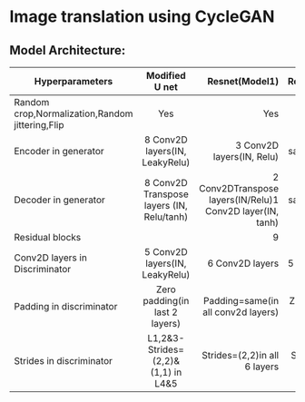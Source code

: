 # Image translation using CycleGAN

## Model Architecture:

| Hyperparameters                                | Modified U net| Resnet(Model1)  | Resnet(Model2) | Resnet(Model3)  |
 ---------------------------------------------- |:-------------:| ---------------:|:--------------:| ---------------:|
 Random crop,Normalization,Random jittering,Flip| Yes           | Yes             |Yes             | Yes             |
 Encoder in generator                           |8 Conv2D layers(IN, LeakyRelu)|3 Conv2D layers(IN, Relu) |same as Model1|same as Model1|
 Decoder in generator|8 Conv2D Transpose layers (IN, Relu/tanh)|2 Conv2DTranspose layers(IN/Relu)1 Conv2D layer(IN, tanh)|same as Model1|same as Model1|
 Residual blocks	|	|9|	6|	6|
Conv2D layers in Discriminator|5 Conv2D layers(IN, LeakyRelu)|6 Conv2D layers|5 Conv2D layers|5 Conv2D layers|
Padding in discriminator|Zero padding(in last 2 layers)|Padding=same(in all conv2d layers)|Zero padding(in last 2 layers)|Zero padding(in last 2 layers)|
Strides in discriminator|L1,2&3-Strides=(2,2)& (1,1) in L4&5|Strides=(2,2)in all 6 layers|Strides=(2,2)in all 5 layers|L1,2,3-Strides=(2,2) & (1,1) in L4&5|

